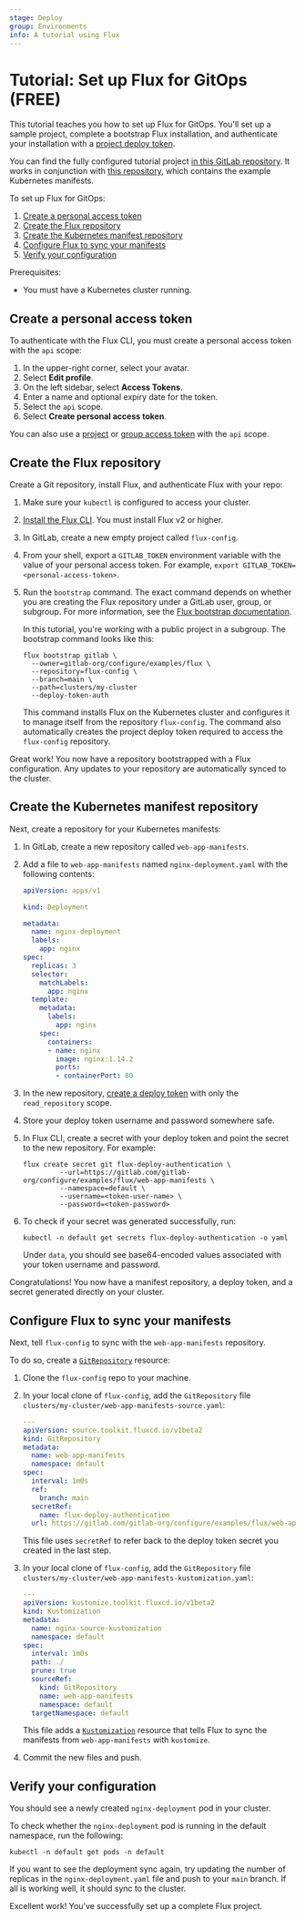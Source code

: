 ```yaml
---
stage: Deploy
group: Environments
info: A tutorial using Flux
---
```


# Tutorial: Set up Flux for GitOps **(FREE)**

This tutorial teaches you how to set up Flux for GitOps. You'll set up a sample project,
complete a bootstrap Flux installation, and authenticate your installation with a
[project deploy token](../../../project/deploy_tokens/index.md).

You can find the fully configured tutorial project [in this GitLab repository](https://gitlab.com/gitlab-org/configure/examples/flux/flux-config).
It works in conjunction with [this repository](https://gitlab.com/gitlab-org/configure/examples/flux/web-app-manifests/-/tree/main), which contains the example Kubernetes manifests.

To set up Flux for GitOps:

1. [Create a personal access token](#create-a-personal-access-token)
1. [Create the Flux repository](#create-the-flux-repository)
1. [Create the Kubernetes manifest repository](#create-the-kubernetes-manifest-repository)
1. [Configure Flux to sync your manifests](#configure-flux-to-sync-your-manifests)
1. [Verify your configuration](#verify-your-configuration)

Prerequisites:

- You must have a Kubernetes cluster running.

## Create a personal access token

To authenticate with the Flux CLI, you must create a personal access token
with the `api` scope:

1. In the upper-right corner, select your avatar.
1. Select **Edit profile**.
1. On the left sidebar, select **Access Tokens**.
1. Enter a name and optional expiry date for the token.
1. Select the `api` scope.
1. Select **Create personal access token**.

You can also use a [project](../../../project/settings/project_access_tokens.md) or [group access token](../../../group/settings/group_access_tokens.md) with the `api` scope.

## Create the Flux repository

Create a Git repository, install Flux, and authenticate Flux with your repo:

1. Make sure your `kubectl` is configured to access your cluster.
1. [Install the Flux CLI](https://fluxcd.io/flux/installation/#install-the-flux-cli). You must install Flux v2 or higher.
1. In GitLab, create a new empty project called `flux-config`.
1. From your shell, export a `GITLAB_TOKEN` environment variable with the value of your personal access token.
   For example, `export GITLAB_TOKEN=<personal-access-token>`.
1. Run the `bootstrap` command. The exact command depends on whether you are
   creating the Flux repository under a GitLab user, group, or subgroup. For more information,
   see the [Flux bootstrap documentation](https://fluxcd.io/flux/installation/#gitlab-and-gitlab-enterprise).

   In this tutorial, you're working with a public project in a subgroup. The bootstrap command looks like this:

   ```shell
   flux bootstrap gitlab \
     --owner=gitlab-org/configure/examples/flux \
     --repository=flux-config \
     --branch=main \
     --path=clusters/my-cluster
     --deploy-token-auth
   ```

   This command installs Flux on the Kubernetes cluster and configures it to manage itself from the repository `flux-config`.
   The command also automatically creates the project deploy token required to access the `flux-config` repository.

Great work! You now have a repository bootstrapped with a Flux configuration. Any updates to your repository are automatically synced to the cluster.

## Create the Kubernetes manifest repository

Next, create a repository for your Kubernetes manifests:

1. In GitLab, create a new repository called `web-app-manifests`.
1. Add a file to `web-app-manifests` named `nginx-deployment.yaml` with the following contents:

   ```yaml
   apiVersion: apps/v1

   kind: Deployment

   metadata:
     name: nginx-deployment
     labels:
       app: nginx
   spec:
     replicas: 3
     selector:
       matchLabels:
         app: nginx
     template:
       metadata:
         labels:
           app: nginx
       spec:
         containers:
         - name: nginx
           image: nginx:1.14.2
           ports:
           - containerPort: 80
   ```

1. In the new repository, [create a deploy token](../../../project/deploy_tokens/index.md#create-a-deploy-token) with only the `read_repository` scope.
1. Store your deploy token username and password somewhere safe.
1. In Flux CLI, create a secret with your deploy token and point the secret to the new repository. For example:

   ```shell
   flux create secret git flux-deploy-authentication \
            --url=https://gitlab.com/gitlab-org/configure/examples/flux/web-app-manifests \
            --namespace=default \
            --username=<token-user-name> \
            --password=<token-password>
   ```

1. To check if your secret was generated successfully, run:

   ```shell
   kubectl -n default get secrets flux-deploy-authentication -o yaml
   ```

   Under `data`, you should see base64-encoded values associated with your token username and password.

Congratulations! You now have a manifest repository, a deploy token, and a secret generated directly on your cluster.

## Configure Flux to sync your manifests

Next, tell `flux-config` to sync with the `web-app-manifests` repository.

To do so, create a [`GitRepository`](https://fluxcd.io/flux/components/source/gitrepositories/) resource:

1. Clone the `flux-config` repo to your machine.
1. In your local clone of `flux-config`, add the `GitRepository` file `clusters/my-cluster/web-app-manifests-source.yaml`:

   ```yaml
   ---
   apiVersion: source.toolkit.fluxcd.io/v1beta2
   kind: GitRepository
   metadata:
     name: web-app-manifests
     namespace: default
   spec:
     interval: 1m0s
     ref:
       branch: main
     secretRef:
       name: flux-deploy-authentication
     url: https://gitlab.com/gitlab-org/configure/examples/flux/web-app-manifests
   ```

   This file uses `secretRef` to refer back to the deploy token secret you created in the last step.

1. In your local clone of `flux-config`, add the `GitRepository` file `clusters/my-cluster/web-app-manifests-kustomization.yaml`:

   ```yaml
   ---
   apiVersion: kustomize.toolkit.fluxcd.io/v1beta2
   kind: Kustomization
   metadata:
     name: nginx-source-kustomization
     namespace: default
   spec:
     interval: 1m0s
     path: ./
     prune: true
     sourceRef:
       kind: GitRepository
       name: web-app-manifests
       namespace: default
     targetNamespace: default
   ```

   This file adds a [`Kustomization`](https://fluxcd.io/flux/components/kustomize/kustomization/) resource that tells Flux to sync the manifests from
   `web-app-manifests` with `kustomize`.

1. Commit the new files and push.

## Verify your configuration

You should see a newly created `nginx-deployment` pod in your cluster.

To check whether the `nginx-deployment` pod is running in the default namespace, run the following:

```shell
kubectl -n default get pods -n default
```

If you want to see the deployment sync again, try updating the number of replicas in the
`nginx-deployment.yaml` file and push to your `main` branch. If all is working well, it
should sync to the cluster.

Excellent work! You've successfully set up a complete Flux project.

